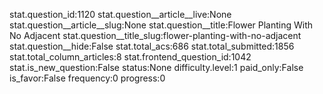 stat.question_id:1120
stat.question__article__live:None
stat.question__article__slug:None
stat.question__title:Flower Planting With No Adjacent
stat.question__title_slug:flower-planting-with-no-adjacent
stat.question__hide:False
stat.total_acs:686
stat.total_submitted:1856
stat.total_column_articles:8
stat.frontend_question_id:1042
stat.is_new_question:False
status:None
difficulty.level:1
paid_only:False
is_favor:False
frequency:0
progress:0
